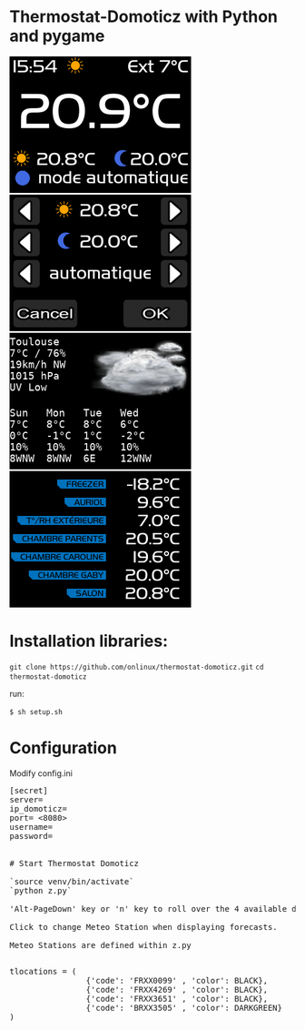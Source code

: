 # Thermostat-Domoticz with Python and pygame

<img  src="/Images/Screenshot_20181229_155406.png" alt=" SVT Thermostat" />
<img  src="/Images/Screenshot_20181229_155153.png" alt=" SVT Thermostat Action screen" />
<img  src="/Images/Screenshot_20181229_155515.png" alt=" SVT Thermostat Forcast screen" />
<img  src="/Images/Screenshot_20181229_155611.png" alt=" SVT Thermostat Probe screen" />

# Installation libraries:

`git clone https://github.com/onlinux/thermostat-domoticz.git`
`cd thermostat-domoticz`

run:

 `$ sh setup.sh`

# Configuration

Modify config.ini

<pre>
[secret]
server= <enter your domoticz server name>
ip_domoticz=
port= <8080>
username= <username if exists>
password= <password to access your domoticz server>


# Start Thermostat Domoticz

`source venv/bin/activate`
`python z.py`

'Alt-PageDown' key or 'n' key to roll over the 4 available displays

Click to change Meteo Station when displaying forecasts.

Meteo Stations are defined within z.py

<pre>
tlocations = (
				{'code': 'FRXX0099' , 'color': BLACK},
				{'code': 'FRXX4269' , 'color': BLACK},
				{'code': 'FRXX3651' , 'color': BLACK},
				{'code': 'BRXX3505' , 'color': DARKGREEN}
)
